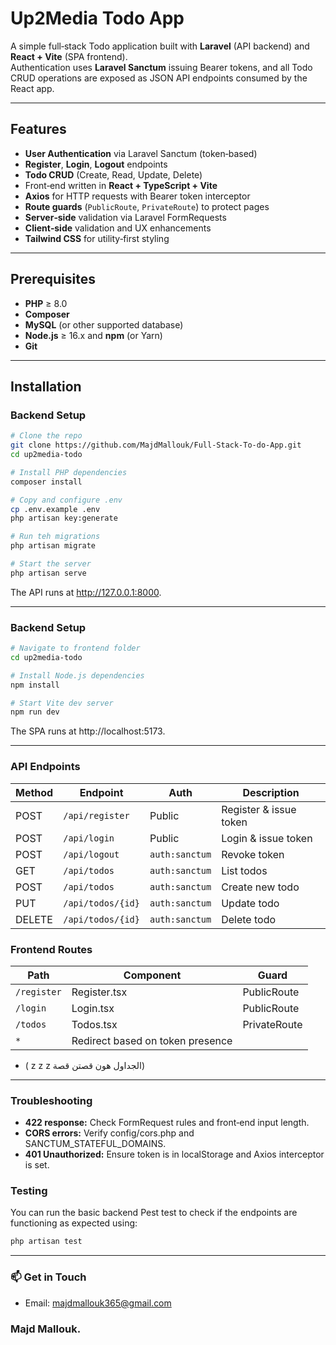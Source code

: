 # Up2Media Todo App

A simple full‑stack Todo application built with **Laravel** (API backend) and **React + Vite** (SPA frontend).  
Authentication uses **Laravel Sanctum** issuing Bearer tokens, and all Todo CRUD operations are exposed as JSON API endpoints consumed by the React app.

---

## Features

- **User Authentication** via Laravel Sanctum (token‑based)
- **Register**, **Login**, **Logout** endpoints
- **Todo CRUD** (Create, Read, Update, Delete)
- Front‑end written in **React + TypeScript + Vite**
- **Axios** for HTTP requests with Bearer token interceptor
- **Route guards** (`PublicRoute`, `PrivateRoute`) to protect pages
- **Server‑side** validation via Laravel FormRequests
- **Client‑side** validation and UX enhancements
- **Tailwind CSS** for utility‑first styling

---

## Prerequisites

- **PHP** ≥ 8.0
- **Composer**
- **MySQL** (or other supported database)
- **Node.js** ≥ 16.x and **npm** (or Yarn)
- **Git**

---

## Installation

### Backend Setup

```bash
# Clone the repo
git clone https://github.com/MajdMallouk/Full-Stack-To-do-App.git
cd up2media-todo

# Install PHP dependencies
composer install

# Copy and configure .env
cp .env.example .env
php artisan key:generate

# Run teh migrations
php artisan migrate

# Start the server
php artisan serve
```
The API runs at http://127.0.0.1:8000.

---

### Backend Setup

```bash
# Navigate to frontend folder
cd up2media-todo

# Install Node.js dependencies
npm install

# Start Vite dev server
npm run dev
```
The SPA runs at http://localhost:5173.

---

### API Endpoints
| Method | Endpoint          | Auth           | Description            |
| ------ | ----------------- | -------------- | ---------------------- |
| POST   | `/api/register`   | Public         | Register & issue token |
| POST   | `/api/login`      | Public         | Login & issue token    |
| POST   | `/api/logout`     | `auth:sanctum` | Revoke token           |
| GET    | `/api/todos`      | `auth:sanctum` | List todos             |
| POST   | `/api/todos`      | `auth:sanctum` | Create new todo        |
| PUT    | `/api/todos/{id}` | `auth:sanctum` | Update todo            |
| DELETE | `/api/todos/{id}` | `auth:sanctum` | Delete todo            |

### Frontend Routes
| Path        | Component                        | Guard        |
| ----------- | -------------------------------- | ------------ |
| `/register` | Register.tsx                     | PublicRoute  |
| `/login`    | Login.tsx                        | PublicRoute  |
| `/todos`    | Todos.tsx                        | PrivateRoute |
| `*`         | Redirect based on token presence |              |

- ( z z z الجداول هون قصتن قصة)
---
### Troubleshooting

- **422 response:** Check FormRequest rules and front‑end input length.
- **CORS errors:** Verify config/cors.php and SANCTUM_STATEFUL_DOMAINS.
- **401 Unauthorized:** Ensure token is in localStorage and Axios interceptor is set.

### Testing

You can run the basic  backend Pest test to check if the endpoints are functioning as expected using:

```bash
php artisan test
```

---

### 📫 Get in Touch
- Email: [majdmallouk365@gmail.com](mailto:majdmallouk365@gmail.com)

### Majd Mallouk.

